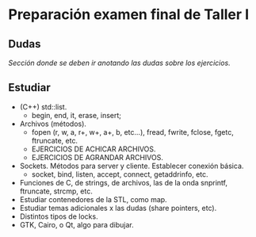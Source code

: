 # Preparación examen final de Taller I

## Dudas
*Sección donde se deben ir anotando las dudas sobre los ejercicios.*

## Estudiar

* (C++) std::list.
    * begin, end, it, erase, insert;
* Archivos (métodos).
    * fopen (r, w, a, r+, w+, a+, b, etc...), fread, fwrite, fclose, fgetc, ftruncate, etc.
    * EJERCICIOS DE ACHICAR ARCHIVOS.
    * EJERCICIOS DE AGRANDAR ARCHIVOS.
* Sockets. Métodos para server y cliente. Establecer conexión básica.
    * socket, bind, listen, accept, connect, getaddrinfo, etc.
* Funciones de C, de strings, de archivos, las de la onda snprintf, ftruncate, strcmp, etc.
* Estudiar contenedores de la STL, como map.
* Estudiar temas adicionales x las dudas (share pointers, etc).
* Distintos tipos de locks.
* GTK, Cairo, o Qt, algo para dibujar.